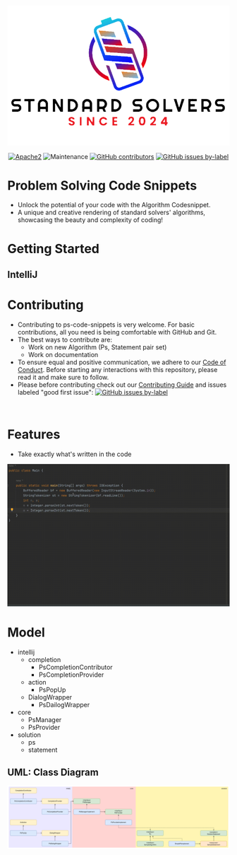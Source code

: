 ![logo](./docs/img/logo.png)


<div align="center">
    <a href="https://www.apache.org/licenses/LICENSE-2.0"><img src="https://img.shields.io/badge/license-Apache2-green.svg?style=for-the-badge" alt="Apache2"></a>
    <img src="https://img.shields.io/maintenance/yes/2024?style=for-the-badge" alt="Maintenance">
    <a href="https://github.com/StandardSolvers/ps-code-snippets/graphs/contributors"><img src="https://img.shields.io/github/contributors/StandardSolvers/ps-code-snippets?style=for-the-badge" alt="GitHub contributors"></a>
    <a href="https://github.com/StandardSolvers/ps-code-snippets/contribute"><img src="https://img.shields.io/github/issues/StandardSolvers/ps-code-snippets/good%20first%20issue?style=for-the-badge" alt="GitHub issues by-label"></a>        
</div>

# Problem Solving Code Snippets
- Unlock the potential of your code with the Algorithm Codesnippet.
- A unique and creative rendering of standard solvers' algorithms, showcasing the beauty and complexity of coding!

# Getting Started
## IntelliJ

# Contributing
- Contributing to ps-code-snippets is very welcome. For basic contributions, all you need is being comfortable with GitHub and Git.
- The best ways to contribute are:
    - Work on new Algorithm (Ps, Statement pair set)
    - Work on documentation
- To ensure equal and positive communication, we adhere to our [Code of Conduct](./CODE_OF_CONDUCT.md). Before starting any interactions with this repository, please read it and make sure to follow.
- Please before contributing check out our [Contributing Guide](./CONTRIBUTING.md) and issues labeled "good first issue": [![GitHub issues by-label](https://img.shields.io/github/issues/StandardSolvers/ps-code-snippets/good%20first%20issue?style=for-the-badge)](https://github.com/StandardSolvers/ps-code-snippets/contribute)
<br>

# Features
- Take exactly what's written in the code

![gif](./docs/img/union-find.gif)

# Model
- intellij
    - completion
        - PsCompletionContributor
        - PsCompletionProvider
    - action
        - PsPopUp
    - DialogWrapper
        - PsDailogWrapper
- core
  - PsManager
  - PsProvider
- solution
  - ps
  - statement

## UML: Class Diagram
![uml](./docs/img/uml.png)




